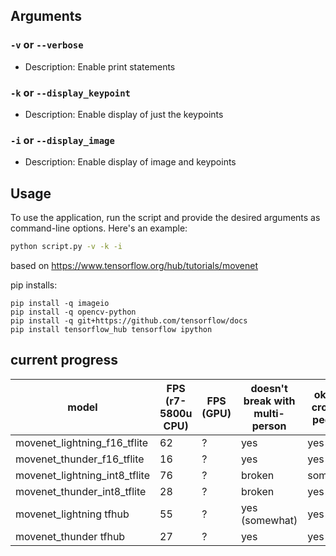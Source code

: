 
## Arguments

### `-v` or `--verbose`

- Description: Enable print statements

### `-k` or `--display_keypoint`

- Description: Enable display of just the keypoints

### `-i` or `--display_image`

- Description: Enable display of image and keypoints

## Usage

To use the application, run the script and provide the desired arguments as command-line options. Here's an example:

```bash
python script.py -v -k -i
```



based on https://www.tensorflow.org/hub/tutorials/movenet


pip installs:
```
pip install -q imageio
pip install -q opencv-python
pip install -q git+https://github.com/tensorflow/docs
pip install tensorflow_hub tensorflow ipython
```


## current progress
| model | FPS (r7-5800u CPU) | FPS (GPU) | doesn't break with multi-person | ok with cropped people? |
| -------- | -------- |  -------- | -------- | -------- |
| movenet_lightning_f16_tflite | 62 | ? | yes | yes | 
| movenet_thunder_f16_tflite | 16 | ? | yes | yes |
| movenet_lightning_int8_tflite | 76 | ? | broken | somewhat |
| movenet_thunder_int8_tflite | 28 | ? | broken | yes |
| movenet_lightning tfhub |55 | ? | yes (somewhat)  | yes |
| movenet_thunder tfhub |27 | ? | yes  | yes |
